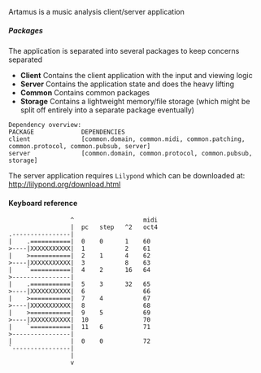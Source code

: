 Artamus is a music analysis client/server application

##### Packages
The application is separated into several packages to keep concerns separated
- **Client** Contains the client application with the input and viewing logic
- **Server** Contains the application state and does the heavy lifting
- **Common** Contains common packages
- **Storage** Contains a lightweight memory/file storage (which might be split off entirely into a separate package eventually)

```
Dependency overview:
PACKAGE             DEPENDENCIES
client              [common.domain, common.midi, common.patching, common.protocol, common.pubsub, server]
server              [common.domain, common.protocol, common.pubsub, storage]
```

The server application requires `Lilypond` which can be downloaded at:
http://lilypond.org/download.html


#### Keyboard reference

```
                 ^                   midi
                 |  pc   step   ^2   oct4
.----------------|
|    .===========|  0    0      1    60
>----|XXXXXXXXXXX|  1           2    61
|    >===========|  2    1      4    62
>----|XXXXXXXXXXX|  3           8    63
|    `===========|  4    2      16   64
>----------------|
|    .===========|  5    3      32   65
>----|XXXXXXXXXXX|  6                66
|    >===========|  7    4           67
>----|XXXXXXXXXXX|  8                68
|    >===========|  9    5           69
>----|XXXXXXXXXXX|  10               70
|    `===========|  11   6           71
>----------------|
|                |  0    0           72
`----------------|
                 |
                 v
```